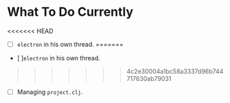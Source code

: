 # What To Do Currently
<<<<<<< HEAD
  * [ ] `electron` in his own thread.
=======
  * [ ]`electron` in his own thread.
>>>>>>> 4c2e30004a1bc58a3337d96b744717630ab79031
  * [ ] Managing `project.clj`.
